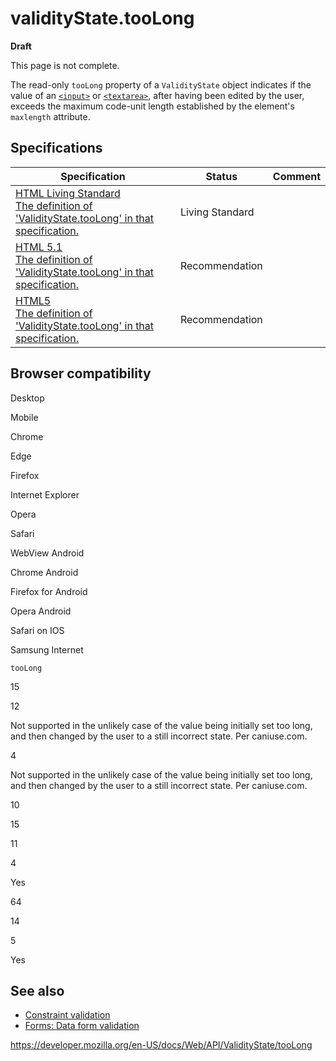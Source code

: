 validityState.tooLong
=====================

**Draft**

This page is not complete.

The read-only `tooLong` property of a `ValidityState` object indicates if the value of an [`<input>`](https://developer.mozilla.org/en-US/docs/Web/HTML/Element/input) or [`<textarea>`](https://developer.mozilla.org/en-US/docs/Web/HTML/Element/textarea), after having been edited by the user, exceeds the maximum code-unit length established by the element's `maxlength` attribute.

Specifications
--------------

<table><thead><tr class="header"><th>Specification</th><th>Status</th><th>Comment</th></tr></thead><tbody><tr class="odd"><td><a href="https://html.spec.whatwg.org/multipage/constraints.html#dom-validitystate-toolong">HTML Living Standard<br />
<span class="small">The definition of 'ValidityState.tooLong' in that specification.</span></a></td><td><span class="spec-living">Living Standard</span></td><td></td></tr><tr class="even"><td><a href="https://www.w3.org/TR/html51/sec-forms.html#dom-validitystate-toolong">HTML 5.1<br />
<span class="small">The definition of 'ValidityState.tooLong' in that specification.</span></a></td><td><span class="spec-rec">Recommendation</span></td><td></td></tr><tr class="odd"><td><a href="https://www.w3.org/TR/html52/forms.html#dom-validitystate-toolong">HTML5<br />
<span class="small">The definition of 'ValidityState.tooLong' in that specification.</span></a></td><td><span class="spec-rec">Recommendation</span></td><td></td></tr></tbody></table>

Browser compatibility
---------------------

Desktop

Mobile

Chrome

Edge

Firefox

Internet Explorer

Opera

Safari

WebView Android

Chrome Android

Firefox for Android

Opera Android

Safari on IOS

Samsung Internet

`tooLong`

15

12

Not supported in the unlikely case of the value being initially set too long, and then changed by the user to a still incorrect state. Per caniuse.com.

4

Not supported in the unlikely case of the value being initially set too long, and then changed by the user to a still incorrect state. Per caniuse.com.

10

15

11

4

Yes

64

14

5

Yes

See also
--------

-   [Constraint validation](https://developer.mozilla.org/en-US/docs/Web/Guide/HTML/HTML5/Constraint_validation)
-   [Forms: Data form validation](https://developer.mozilla.org/en-US/docs/Learn/Forms/Form_validation)

<a href="https://developer.mozilla.org/en-US/docs/Web/API/ValidityState/tooLong" class="_attribution-link">https://developer.mozilla.org/en-US/docs/Web/API/ValidityState/tooLong</a>
